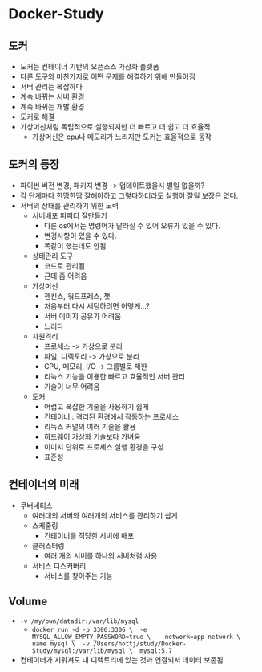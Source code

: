 # Docker-Study

## 도커
- 도커는 컨테이너 기반의 오픈소스 가상화 플랫폼
- 다른 도구와 마찬가지로 어떤 문제를 해결하기 위해 만들어짐
- 서버 관리는 복잡하다
- 계속 바뀌는 서버 환경
- 계속 바뀌는 개발 환경
- 도커로 해결
- 가상머신처럼 독립적으로 실행되지만 더 빠르고 더 쉽고 더 효율적
    - 가상머신은 cpu나 메모리가 느리지만 도커는 효율적으로 동작

## 도커의 등장
- 파이썬 버전 변경, 패키지 변경 -> 업데이트했을시 별일 없을까?
- 각 단계마다 한땀한땀 잘해야하고 그렇다하더라도 실행이 잘될 보장은 없다.
- 서버의 상태를 관리하기 위한 노력
    - 서버배포 피피티 잘만들기
        - 다른 os에서는 명령어가 달라질 수 있어 오류가 있을 수 있다.
        - 변경사항이 있을 수 있다.
        - 똑같이 했는데도 안됨
    - 상태관리 도구
        - 코드로 관리됨
        - 근데 좀 어려움
    - 가상머신
        - 젠킨스, 워드프레스, 챗
        - 처음부터 다시 세팅하려면 어떻게...?
        - 서버 이미지 공유가 어려움
        - 느리다
    - 자원격리
        - 프로세스 -> 가상으로 분리
        - 파일, 디렉토리 -> 가상으로 분리
        - CPU, 메모리, I/O -> 그룹별로 제한
        - 리눅스 기능을 이용한 빠르고 효율적인 서버 관리
        - 기술이 너무 어려움
    - 도커
        - 어렵고 복잡한 기술을 사용하기 쉽게
        - 컨테이너 : 격리된 환경에서 작동하는 프로세스
        - 리눅스 커널의 여러 기술을 활용
        - 하드웨어 가상화 기술보다 가벼움
        - 이미지 단위로 프로세스 실행 환경을 구성
        - 표준성

## 컨테이너의 미래
- 쿠버네티스
    - 여러대의 서버와 여러개의 서비스를 관리하기 쉽게
    - 스케줄링
        - 컨테이너를 적당한 서버에 배포
    - 클러스터링
        - 여러 개의 서버를 하나의 서버처럼 사용
    - 서비스 디스커버리
        - 서비스를 찾아주는 기능

## Volume
- `-v /my/own/datadir:/var/lib/mysql`
    - `docker run -d -p 3306:3306 \ 
    -e MYSQL_ALLOW_EMPTY_PASSWORD=true \ 
    --network=app-network \ 
    --name mysql \ 
    -v /Users/hottj/study/Docker-Study/mysql:/var/lib/mysql \ 
    mysql:5.7`
- 컨테이너가 지워져도 내 디렉토리에 있는 것과 연결되서 데이터 보존됨



